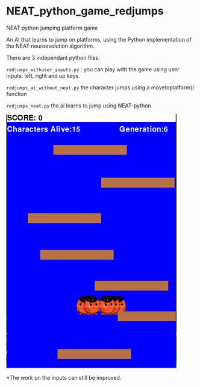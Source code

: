 # NEAT_python_game_redjumps
NEAT python jumping platform game

An AI that learns to jump on platforms, using the Python implementation of the NEAT neuroevolution algorithm.

There are 3 independant python files:

`redjumps_withuser_inputs.py` : you can play with the game using user inputs: left, right and up keys.

`redjumps_ai_without_neat.py` the character jumps using a movetoplatform() function 

`redjumps_neat.py` the ai learns to jump using NEAT-python



![Alt text](res/redjumps.png?raw=true "redjumpsNEAT")

*The work on the inputs can still be improved.
